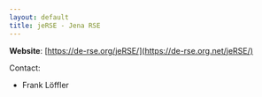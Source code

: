 ```yaml
---
layout: default
title: jeRSE - Jena RSE
---
```


**Website**: [https://de-rse.org/jeRSE/](https://de-rse.org.net/jeRSE/)

Contact:
  - Frank Löffler
  

